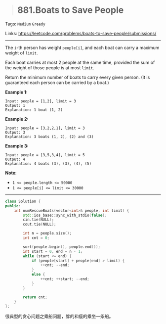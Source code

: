 > # 881.Boats to Save People

Tags: `Medium` `Greedy`

Links: https://leetcode.com/problems/boats-to-save-people/submissions/

-----

The `i`-th person has weight `people[i]`, and each boat can carry a maximum weight of `limit`.

Each boat carries at most 2 people at the same time, provided the sum of the weight of those people is at most `limit`.

Return the minimum number of boats to carry every given person. (It is guaranteed each person can be carried by a boat.)

**Example 1:**

```
Input: people = [1,2], limit = 3
Output: 1
Explanation: 1 boat (1, 2)
```

**Example 2:**

```
Input: people = [3,2,2,1], limit = 3
Output: 3
Explanation: 3 boats (1, 2), (2) and (3)
```

**Example 3:**

```
Input: people = [3,5,3,4], limit = 5
Output: 4
Explanation: 4 boats (3), (3), (4), (5)
```

**Note**:

- `1 <= people.length <= 50000`
- `1 <= people[i] <= limit <= 30000`

----

```c++
class Solution {
public:
    int numRescueBoats(vector<int>& people, int limit) {
        std::ios_base::sync_with_stdio(false);
        cin.tie(NULL);
        cout.tie(NULL);

        int n = people.size();
        int cnt = 0;

        sort(people.begin(), people.end());
        int start = 0, end = n - 1;
        while (start <= end) {
            if (people[start] + people[end] > limit) {
                ++cnt; --end;
            }
            else {
                ++cnt; ++start; --end;
            }
        }

        return cnt;
    }
};
```

很典型的贪心问题之乘船问题，胖的和瘦的乘坐一条船。